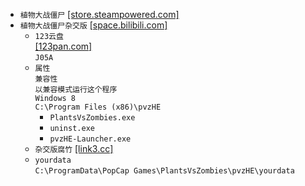 * `植物大战僵尸` [[store.steampowered.com]](https://store.steampowered.com/app/3590/Plants_vs_Zombies_GOTY_Edition/)
* `植物大战僵尸杂交版` [[space.bilibili.com]](https://space.bilibili.com/97213827/dynamic)
  * `123云盘`  
[[123pan.com]](https://www.123pan.com/s/Hn60Vv-U0cKd)  
`J05A`
  * `属性`  
`兼容性`  
`以兼容模式运行这个程序`  
`Windows 8`  
`C:\Program Files (x86)\pvzHE`
    * `PlantsVsZombies.exe`
    * `uninst.exe`
    * `pvzHE-Launcher.exe`
  * `杂交版腐竹` [[link3.cc]](https://link3.cc/bilibilihanhanwenhao)
  * `yourdata`  
`C:\ProgramData\PopCap Games\PlantsVsZombies\pvzHE\yourdata`